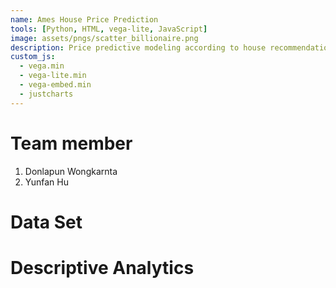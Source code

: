 ```yaml
---
name: Ames House Price Prediction
tools: [Python, HTML, vega-lite, JavaScript]
image: assets/pngs/scatter_billionaire.png
description: Price predictive modeling according to house recommendations
custom_js:
  - vega.min
  - vega-lite.min
  - vega-embed.min
  - justcharts
---
```


# Team member
1. Donlapun Wongkarnta
2. Yunfan Hu


# Data Set

# Descriptive Analytics


<vegachart schema-url="{{ site.baseurl }}/assets/json/month_price_qual.json" style="width: 100%"></vegachart>

<vegachart schema-url="{{ site.baseurl }}/assets/json/qual_price.json" style="width: 100%"></vegachart>

